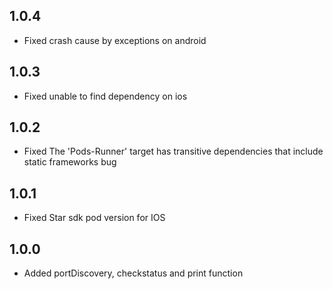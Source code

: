 ## 1.0.4

* Fixed crash cause by exceptions on android

## 1.0.3

* Fixed unable to find dependency on ios

## 1.0.2

* Fixed The 'Pods-Runner' target has transitive dependencies that include static frameworks bug

## 1.0.1

* Fixed Star sdk pod version for IOS

## 1.0.0

* Added portDiscovery, checkstatus and print function
